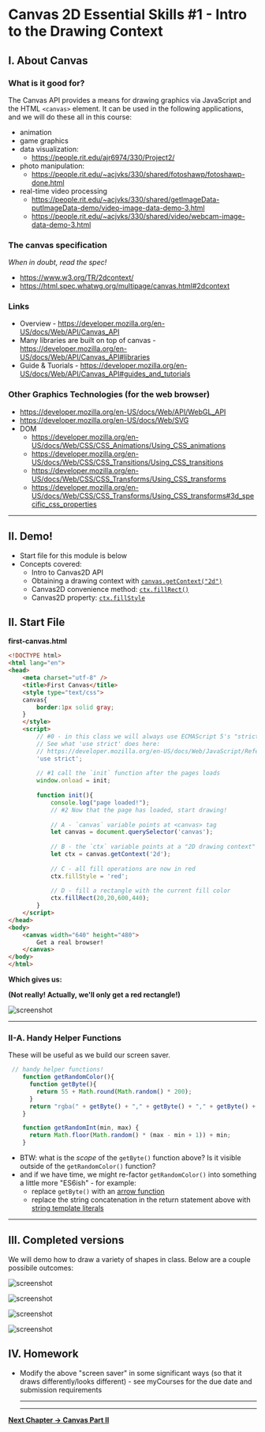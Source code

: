 # Canvas 2D Essential Skills #1 - Intro to the Drawing Context

## I. About Canvas

### What is it good for?
The Canvas API provides a means for drawing graphics via JavaScript and the HTML `<canvas>` element. It can be used in the following applications, and we will do these all in this course:
  - animation
  - game graphics
  - data visualization:
    - https://people.rit.edu/ajr6974/330/Project2/
  - photo manipulation:
    - https://people.rit.edu/~acjvks/330/shared/fotoshawp/fotoshawp-done.html
  - real-time video processing
    - https://people.rit.edu/~acjvks/330/shared/getImageData-putImageData-demo/video-image-data-demo-3.html
    - https://people.rit.edu/~acjvks/330/shared/video/webcam-image-data-demo-3.html

### The canvas specification
*When in doubt, read the spec!*
- https://www.w3.org/TR/2dcontext/
- https://html.spec.whatwg.org/multipage/canvas.html#2dcontext

### Links
- Overview - https://developer.mozilla.org/en-US/docs/Web/API/Canvas_API
- Many libraries are built on top of canvas - https://developer.mozilla.org/en-US/docs/Web/API/Canvas_API#libraries
- Guide & Tuorials - https://developer.mozilla.org/en-US/docs/Web/API/Canvas_API#guides_and_tutorials

### Other Graphics Technologies (for the web browser)
- https://developer.mozilla.org/en-US/docs/Web/API/WebGL_API
- https://developer.mozilla.org/en-US/docs/Web/SVG
- DOM
  - https://developer.mozilla.org/en-US/docs/Web/CSS/CSS_Animations/Using_CSS_animations
  - https://developer.mozilla.org/en-US/docs/Web/CSS/CSS_Transitions/Using_CSS_transitions
  - https://developer.mozilla.org/en-US/docs/Web/CSS/CSS_Transforms/Using_CSS_transforms
  - https://developer.mozilla.org/en-US/docs/Web/CSS/CSS_Transforms/Using_CSS_transforms#3d_specific_css_properties
  
<hr>

## II. Demo!
- Start file for this module is below
- Concepts covered:
  - Intro to Canvas2D API
  - Obtaining a drawing context with [`canvas.getContext("2d")`](https://developer.mozilla.org/en-US/docs/Web/API/HTMLCanvasElement/getContext)
  - Canvas2D convenience method: [`ctx.fillRect()`](https://developer.mozilla.org/en-US/docs/Web/API/CanvasRenderingContext2D/fillRect)
  - Canvas2D property: [`ctx.fillStyle`](https://developer.mozilla.org/en-US/docs/Web/API/CanvasRenderingContext2D/fillStyle)
  
## II. Start File

**first-canvas.html**

```html
<!DOCTYPE html>
<html lang="en">
<head>
	<meta charset="utf-8" />
	<title>First Canvas</title>
	<style type="text/css">
	canvas{
		border:1px solid gray;
	}
	</style>
	<script>
		// #0 - in this class we will always use ECMAScript 5's "strict" mode
		// See what 'use strict' does here:
		// https://developer.mozilla.org/en-US/docs/Web/JavaScript/Reference/Functions_and_function_scope/Strict_mode
		'use strict';
		
		// #1 call the `init` function after the pages loads
		window.onload = init;
	
		function init(){
			console.log("page loaded!");
			// #2 Now that the page has loaded, start drawing!
			
			// A - `canvas` variable points at <canvas> tag
			let canvas = document.querySelector('canvas');
			
			// B - the `ctx` variable points at a "2D drawing context"
			let ctx = canvas.getContext('2d');
			
			// C - all fill operations are now in red
			ctx.fillStyle = 'red'; 
			
			// D - fill a rectangle with the current fill color
			ctx.fillRect(20,20,600,440); 
		}
	</script>
</head>
<body>
	<canvas width="640" height="480">
		Get a real browser!
	</canvas>
</body>
</html>
```

**Which gives us:**

**(Not really! Actually, we'll only get a red rectangle!)**

![screenshot](./_images/canvas-1.jpg)

<hr>

### II-A. Handy Helper Functions

These will be useful as we build our screen saver.
```js
 // handy helper functions!
    function getRandomColor(){
      function getByte(){
        return 55 + Math.round(Math.random() * 200);
      }
      return "rgba(" + getByte() + "," + getByte() + "," + getByte() + ",.8)";
    }

    function getRandomInt(min, max) {
      return Math.floor(Math.random() * (max - min + 1)) + min;
    }
 ```
 
- BTW: what is the *scope* of the `getByte()` function above? Is it visible outside of the `getRandomColor()` function?
- and if we have time, we might re-factor `getRandomColor()` into something a little more "ES6ish" - for example:
  - replace `getByte()` with an [arrow function](https://developer.mozilla.org/en-US/docs/Web/JavaScript/Reference/Functions/Arrow_functions)
  - replace the string concatenation in the return statement above with [string template literals](https://developer.mozilla.org/en-US/docs/Web/JavaScript/Reference/Template_literals)
  
<hr>
  
## III. Completed versions

We will demo how to draw a variety of shapes in class. Below are a couple possibile outcomes:

![screenshot](./_images/screen-saver-1.gif)

![screenshot](./_images/screen-saver-2.gif)

![screenshot](./_images/screen-saver-3.gif)

![screenshot](./_images/screen-saver-4.gif)

## IV. Homework

- Modify the above "screen saver" in some significant ways (so that it draws differently/looks different) - see myCourses for the due date and submission requirements


  <hr><hr>

**[Next Chapter -> Canvas Part II](canvas-2.md)**
